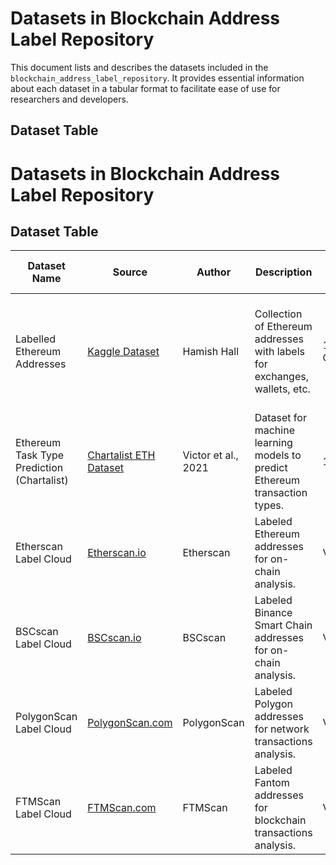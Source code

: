 # Datasets in Blockchain Address Label Repository

This document lists and describes the datasets included in the `blockchain_address_label_repository`. It provides essential information about each dataset in a tabular format to facilitate ease of use for researchers and developers.

## Dataset Table
# Datasets in Blockchain Address Label Repository

## Dataset Table

| Dataset Name                                | Source                                  | Author            | Description                                                              | Size    | Dimensions   | Columns Name                        | Type    | Format                 | Language | Year of Creation | Usage                                         | Original Dataset Reference |
|---------------------------------------------|-----------------------------------------|-------------------|--------------------------------------------------------------------------|---------|--------------|-------------------------------------|---------|------------------------|----------|------------------|----------------------------------------------|----------------------------|
| Labelled Ethereum Addresses                 | [Kaggle Dataset](https://www.kaggle.com/datasets/hamishhall/labelled-ethereum-addresses) | Hamish Hall       | Collection of Ethereum addresses with labels for exchanges, wallets, etc. | 1.98 GB | (19113, 11)   | Address, Name, Account Type, Contract, Type, Entity, Label, Tags | Static  | CSV                    | English  | 2020             | Blockchain analytics, address classification | N/A                        |
| Ethereum Task Type Prediction (Chartalist)  | [Chartalist ETH Dataset](https://chartalist.org/eth/TaskTypePrediction.html) | Victor et al., 2021 | Dataset for machine learning models to predict Ethereum transaction types. | 16.7 KB | (297, 1)     | Type, Address, Name                 | Static  | Unknown (Likely CSV/JSON) | English  | 2021             | ML models for Ethereum transaction classification | [Alphacore: Data Depth based Core Decomposition](https://papers.nips.cc/paper/2021/hash/e245189a86310b6667ac633dbb922d50-Abstract.html) |
| Etherscan Label Cloud                       | [Etherscan.io](https://etherscan.io/labelcloud) | Etherscan         | Labeled Ethereum addresses for on-chain analysis.                          | Variable | Variable      | Address, Name Tag, Balance, Txn Count | Dynamic | Web Page (Scrapable)   | English  | N/A              | Wallet identification                         | N/A                        |
| BSCscan Label Cloud                         | [BSCscan.io](https://bscscan.io/labelcloud) | BSCscan           | Labeled Binance Smart Chain addresses for on-chain analysis.               | Variable | Variable      | Address, Name Tag, Balance, Txn Count | Dynamic | Web Page (Scrapable)   | English  | N/A              | Wallet identification                         | N/A                        |
| PolygonScan Label Cloud                     | [PolygonScan.com](https://polygonscan.com/labelcloud) | PolygonScan       | Labeled Polygon addresses for network transactions analysis.               | Variable | Variable      | Address, Name Tag, Balance, Txn Count | Dynamic | Web Page (Scrapable)   | English  | N/A              | Wallet identification                         | N/A                        |
| FTMScan Label Cloud                         | [FTMScan.com](https://ftmscan.com/labelcloud) | FTMScan           | Labeled Fantom addresses for blockchain transactions analysis.            | Variable | Variable      | Address, Name Tag, Balance, Txn Count | Dynamic | Web Page (Scrapable)   | English  | N/A              | Wallet identification                         | N/A                        |



